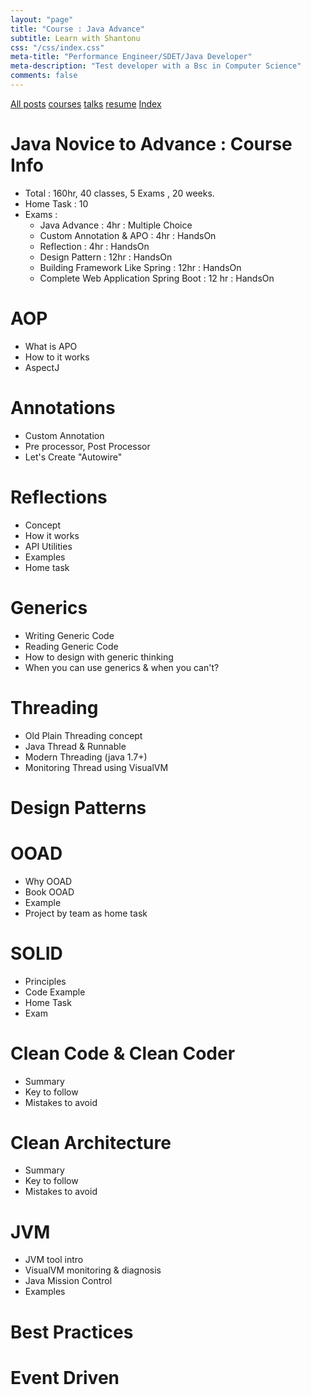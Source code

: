```yaml
---
layout: "page"
title: "Course : Java Advance"
subtitle: Learn with Shantonu
css: "/css/index.css"
meta-title: "Performance Engineer/SDET/Java Developer"
meta-description: "Test developer with a Bsc in Computer Science"
comments: false
---
```

<div class="list-filters">
    <a href="/" class="list-filter filter-selected">All posts</a>
    <a href="/courses" class="list-filter">courses</a>
	<a href="/talks" class="list-filter">talks</a>
    <a href="/pages/resume" class="list-filter">resume</a>
    <a href="/tags" class="list-filter">Index</a>
</div>

# Java Novice to Advance : Course Info
- Total : 160hr, 40 classes, 5 Exams , 20 weeks.
- Home Task : 10
- Exams :
    - Java Advance : 4hr : Multiple Choice
    - Custom Annotation & APO : 4hr : HandsOn
    - Reflection  : 4hr : HandsOn
    - Design Pattern  : 12hr : HandsOn
    - Building Framework Like Spring : 12hr : HandsOn
    - Complete Web Application Spring Boot : 12 hr : HandsOn

# AOP
- What is APO 
- How to it works 
- AspectJ

# Annotations 
- Custom Annotation 
- Pre processor, Post Processor
- Let's Create "Autowire"

# Reflections 
- Concept 
- How it works
- API Utilities 
- Examples 
- Home task 

# Generics 
- Writing Generic Code
- Reading Generic Code
- How to design with generic thinking
- When you can use generics & when you can't?

# Threading 
- Old Plain Threading concept
- Java Thread & Runnable
- Modern Threading (java 1.7+)
- Monitoring Thread using VisualVM

# Design Patterns 

# OOAD
- Why OOAD 
- Book OOAD
- Example 
- Project by team as home task


# SOLID
- Principles
- Code Example 
- Home Task 
- Exam

# Clean Code & Clean Coder 
- Summary
- Key to follow
- Mistakes to avoid 

# Clean Architecture 
- Summary
- Key to follow
- Mistakes to avoid

# JVM 
- JVM tool intro 
- VisualVM monitoring & diagnosis
- Java Mission Control 
- Examples 

# Best Practices 

# Event Driven 